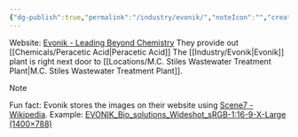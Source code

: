 ```yaml
---
{"dg-publish":true,"permalink":"/industry/evonik/","noteIcon":"","created":"2025-01-31T11:43:57.434-06:00"}
---
```


Website: [Evonik - Leading Beyond Chemistry](https://www.evonik.com/en.html)
They provide out [[Chemicals/Peracetic Acid\|Peracetic Acid]]
The [[Industry/Evonik\|Evonik]] plant is right next door to [[Locations/M.C. Stiles Wastewater Treatment Plant\|M.C. Stiles Wastewater Treatment Plant]].

> [!NOTE]
> Fun fact:
> Evonik stores the images on their website using [Scene7 - Wikipedia](https://en.wikipedia.org/wiki/Scene7). Example: [EVONIK_Bio_solutions_Wideshot_sRGB-1:16-9-X-Large (1400×788)](https://s7g10.scene7.com/is/image/evonik/EVONIK_Bio_solutions_Wideshot_sRGB-1:16-9-X-Large)
> 

